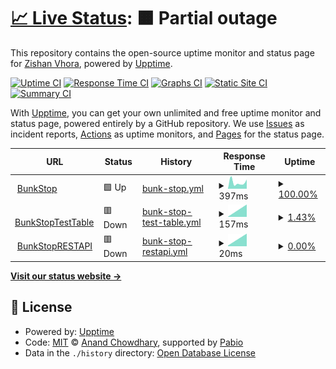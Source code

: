# [📈 Live Status](https://VhoraZishan.github.io/BunkStopStatus): <!--live status--> **🟧 Partial outage**

This repository contains the open-source uptime monitor and status page for [Zishan Vhora](https://vhorazishan.github.io/portfolio/), powered by [Upptime](https://github.com/upptime/upptime).

[![Uptime CI](https://github.com/VhoraZishan/BunkStopStatus/workflows/Uptime%20CI/badge.svg)](https://github.com/VhoraZishan/BunkStopStatus/actions?query=workflow%3A%22Uptime+CI%22)
[![Response Time CI](https://github.com/VhoraZishan/BunkStopStatus/workflows/Response%20Time%20CI/badge.svg)](https://github.com/VhoraZishan/BunkStopStatus/actions?query=workflow%3A%22Response+Time+CI%22)
[![Graphs CI](https://github.com/VhoraZishan/BunkStopStatus/workflows/Graphs%20CI/badge.svg)](https://github.com/VhoraZishan/BunkStopStatus/actions?query=workflow%3A%22Graphs+CI%22)
[![Static Site CI](https://github.com/VhoraZishan/BunkStopStatus/workflows/Static%20Site%20CI/badge.svg)](https://github.com/VhoraZishan/BunkStopStatus/actions?query=workflow%3A%22Static+Site+CI%22)
[![Summary CI](https://github.com/VhoraZishan/BunkStopStatus/workflows/Summary%20CI/badge.svg)](https://github.com/VhoraZishan/BunkStopStatus/actions?query=workflow%3A%22Summary+CI%22)

With [Upptime](https://upptime.js.org), you can get your own unlimited and free uptime monitor and status page, powered entirely by a GitHub repository. We use [Issues](https://github.com/VhoraZishan/BunkStopStatus/issues) as incident reports, [Actions](https://github.com/VhoraZishan/BunkStopStatus/actions) as uptime monitors, and [Pages](https://VhoraZishan.github.io/BunkStopStatus) for the status page.

<!--start: status pages-->
<!-- This summary is generated by Upptime (https://github.com/upptime/upptime) -->
<!-- Do not edit this manually, your changes will be overwritten -->
<!-- prettier-ignore -->
| URL | Status | History | Response Time | Uptime |
| --- | ------ | ------- | ------------- | ------ |
| <img alt="" src="https://icons.duckduckgo.com/ip3/bunkstop.vercel.app.ico" height="13"> [BunkStop](https://bunkstop.vercel.app/) | 🟩 Up | [bunk-stop.yml](https://github.com/VhoraZishan/BunkStopStatus/commits/HEAD/history/bunk-stop.yml) | <details><summary><img alt="Response time graph" src="./graphs/bunk-stop/response-time-week.png" height="20"> 397ms</summary><br><a href="https://VhoraZishan.github.io/BunkStopStatus/history/bunk-stop"><img alt="Response time 397" src="https://img.shields.io/endpoint?url=https%3A%2F%2Fraw.githubusercontent.com%2FVhoraZishan%2FBunkStopStatus%2FHEAD%2Fapi%2Fbunk-stop%2Fresponse-time.json"></a><br><a href="https://VhoraZishan.github.io/BunkStopStatus/history/bunk-stop"><img alt="24-hour response time 397" src="https://img.shields.io/endpoint?url=https%3A%2F%2Fraw.githubusercontent.com%2FVhoraZishan%2FBunkStopStatus%2FHEAD%2Fapi%2Fbunk-stop%2Fresponse-time-day.json"></a><br><a href="https://VhoraZishan.github.io/BunkStopStatus/history/bunk-stop"><img alt="7-day response time 397" src="https://img.shields.io/endpoint?url=https%3A%2F%2Fraw.githubusercontent.com%2FVhoraZishan%2FBunkStopStatus%2FHEAD%2Fapi%2Fbunk-stop%2Fresponse-time-week.json"></a><br><a href="https://VhoraZishan.github.io/BunkStopStatus/history/bunk-stop"><img alt="30-day response time 397" src="https://img.shields.io/endpoint?url=https%3A%2F%2Fraw.githubusercontent.com%2FVhoraZishan%2FBunkStopStatus%2FHEAD%2Fapi%2Fbunk-stop%2Fresponse-time-month.json"></a><br><a href="https://VhoraZishan.github.io/BunkStopStatus/history/bunk-stop"><img alt="1-year response time 397" src="https://img.shields.io/endpoint?url=https%3A%2F%2Fraw.githubusercontent.com%2FVhoraZishan%2FBunkStopStatus%2FHEAD%2Fapi%2Fbunk-stop%2Fresponse-time-year.json"></a></details> | <details><summary><a href="https://VhoraZishan.github.io/BunkStopStatus/history/bunk-stop">100.00%</a></summary><a href="https://VhoraZishan.github.io/BunkStopStatus/history/bunk-stop"><img alt="All-time uptime 100.00%" src="https://img.shields.io/endpoint?url=https%3A%2F%2Fraw.githubusercontent.com%2FVhoraZishan%2FBunkStopStatus%2FHEAD%2Fapi%2Fbunk-stop%2Fuptime.json"></a><br><a href="https://VhoraZishan.github.io/BunkStopStatus/history/bunk-stop"><img alt="24-hour uptime 100.00%" src="https://img.shields.io/endpoint?url=https%3A%2F%2Fraw.githubusercontent.com%2FVhoraZishan%2FBunkStopStatus%2FHEAD%2Fapi%2Fbunk-stop%2Fuptime-day.json"></a><br><a href="https://VhoraZishan.github.io/BunkStopStatus/history/bunk-stop"><img alt="7-day uptime 100.00%" src="https://img.shields.io/endpoint?url=https%3A%2F%2Fraw.githubusercontent.com%2FVhoraZishan%2FBunkStopStatus%2FHEAD%2Fapi%2Fbunk-stop%2Fuptime-week.json"></a><br><a href="https://VhoraZishan.github.io/BunkStopStatus/history/bunk-stop"><img alt="30-day uptime 100.00%" src="https://img.shields.io/endpoint?url=https%3A%2F%2Fraw.githubusercontent.com%2FVhoraZishan%2FBunkStopStatus%2FHEAD%2Fapi%2Fbunk-stop%2Fuptime-month.json"></a><br><a href="https://VhoraZishan.github.io/BunkStopStatus/history/bunk-stop"><img alt="1-year uptime 100.00%" src="https://img.shields.io/endpoint?url=https%3A%2F%2Fraw.githubusercontent.com%2FVhoraZishan%2FBunkStopStatus%2FHEAD%2Fapi%2Fbunk-stop%2Fuptime-year.json"></a></details>
| <img alt="" src="https://icons.duckduckgo.com/ip3/xcxpsuauvlgrlniepkdm.supabase.co.ico" height="13"> [BunkStopTestTable](https://xcxpsuauvlgrlniepkdm.supabase.co/rest/v1/ping) | 🟥 Down | [bunk-stop-test-table.yml](https://github.com/VhoraZishan/BunkStopStatus/commits/HEAD/history/bunk-stop-test-table.yml) | <details><summary><img alt="Response time graph" src="./graphs/bunk-stop-test-table/response-time-week.png" height="20"> 157ms</summary><br><a href="https://VhoraZishan.github.io/BunkStopStatus/history/bunk-stop-test-table"><img alt="Response time 157" src="https://img.shields.io/endpoint?url=https%3A%2F%2Fraw.githubusercontent.com%2FVhoraZishan%2FBunkStopStatus%2FHEAD%2Fapi%2Fbunk-stop-test-table%2Fresponse-time.json"></a><br><a href="https://VhoraZishan.github.io/BunkStopStatus/history/bunk-stop-test-table"><img alt="24-hour response time 157" src="https://img.shields.io/endpoint?url=https%3A%2F%2Fraw.githubusercontent.com%2FVhoraZishan%2FBunkStopStatus%2FHEAD%2Fapi%2Fbunk-stop-test-table%2Fresponse-time-day.json"></a><br><a href="https://VhoraZishan.github.io/BunkStopStatus/history/bunk-stop-test-table"><img alt="7-day response time 157" src="https://img.shields.io/endpoint?url=https%3A%2F%2Fraw.githubusercontent.com%2FVhoraZishan%2FBunkStopStatus%2FHEAD%2Fapi%2Fbunk-stop-test-table%2Fresponse-time-week.json"></a><br><a href="https://VhoraZishan.github.io/BunkStopStatus/history/bunk-stop-test-table"><img alt="30-day response time 157" src="https://img.shields.io/endpoint?url=https%3A%2F%2Fraw.githubusercontent.com%2FVhoraZishan%2FBunkStopStatus%2FHEAD%2Fapi%2Fbunk-stop-test-table%2Fresponse-time-month.json"></a><br><a href="https://VhoraZishan.github.io/BunkStopStatus/history/bunk-stop-test-table"><img alt="1-year response time 157" src="https://img.shields.io/endpoint?url=https%3A%2F%2Fraw.githubusercontent.com%2FVhoraZishan%2FBunkStopStatus%2FHEAD%2Fapi%2Fbunk-stop-test-table%2Fresponse-time-year.json"></a></details> | <details><summary><a href="https://VhoraZishan.github.io/BunkStopStatus/history/bunk-stop-test-table">1.43%</a></summary><a href="https://VhoraZishan.github.io/BunkStopStatus/history/bunk-stop-test-table"><img alt="All-time uptime 1.43%" src="https://img.shields.io/endpoint?url=https%3A%2F%2Fraw.githubusercontent.com%2FVhoraZishan%2FBunkStopStatus%2FHEAD%2Fapi%2Fbunk-stop-test-table%2Fuptime.json"></a><br><a href="https://VhoraZishan.github.io/BunkStopStatus/history/bunk-stop-test-table"><img alt="24-hour uptime 1.43%" src="https://img.shields.io/endpoint?url=https%3A%2F%2Fraw.githubusercontent.com%2FVhoraZishan%2FBunkStopStatus%2FHEAD%2Fapi%2Fbunk-stop-test-table%2Fuptime-day.json"></a><br><a href="https://VhoraZishan.github.io/BunkStopStatus/history/bunk-stop-test-table"><img alt="7-day uptime 1.43%" src="https://img.shields.io/endpoint?url=https%3A%2F%2Fraw.githubusercontent.com%2FVhoraZishan%2FBunkStopStatus%2FHEAD%2Fapi%2Fbunk-stop-test-table%2Fuptime-week.json"></a><br><a href="https://VhoraZishan.github.io/BunkStopStatus/history/bunk-stop-test-table"><img alt="30-day uptime 1.43%" src="https://img.shields.io/endpoint?url=https%3A%2F%2Fraw.githubusercontent.com%2FVhoraZishan%2FBunkStopStatus%2FHEAD%2Fapi%2Fbunk-stop-test-table%2Fuptime-month.json"></a><br><a href="https://VhoraZishan.github.io/BunkStopStatus/history/bunk-stop-test-table"><img alt="1-year uptime 1.43%" src="https://img.shields.io/endpoint?url=https%3A%2F%2Fraw.githubusercontent.com%2FVhoraZishan%2FBunkStopStatus%2FHEAD%2Fapi%2Fbunk-stop-test-table%2Fuptime-year.json"></a></details>
| <img alt="" src="https://icons.duckduckgo.com/ip3/xcxpsuauvlgrlniepkdm.supabase.co.ico" height="13"> [BunkStopRESTAPI](https://xcxpsuauvlgrlniepkdm.supabase.co) | 🟥 Down | [bunk-stop-restapi.yml](https://github.com/VhoraZishan/BunkStopStatus/commits/HEAD/history/bunk-stop-restapi.yml) | <details><summary><img alt="Response time graph" src="./graphs/bunk-stop-restapi/response-time-week.png" height="20"> 20ms</summary><br><a href="https://VhoraZishan.github.io/BunkStopStatus/history/bunk-stop-restapi"><img alt="Response time 20" src="https://img.shields.io/endpoint?url=https%3A%2F%2Fraw.githubusercontent.com%2FVhoraZishan%2FBunkStopStatus%2FHEAD%2Fapi%2Fbunk-stop-restapi%2Fresponse-time.json"></a><br><a href="https://VhoraZishan.github.io/BunkStopStatus/history/bunk-stop-restapi"><img alt="24-hour response time 20" src="https://img.shields.io/endpoint?url=https%3A%2F%2Fraw.githubusercontent.com%2FVhoraZishan%2FBunkStopStatus%2FHEAD%2Fapi%2Fbunk-stop-restapi%2Fresponse-time-day.json"></a><br><a href="https://VhoraZishan.github.io/BunkStopStatus/history/bunk-stop-restapi"><img alt="7-day response time 20" src="https://img.shields.io/endpoint?url=https%3A%2F%2Fraw.githubusercontent.com%2FVhoraZishan%2FBunkStopStatus%2FHEAD%2Fapi%2Fbunk-stop-restapi%2Fresponse-time-week.json"></a><br><a href="https://VhoraZishan.github.io/BunkStopStatus/history/bunk-stop-restapi"><img alt="30-day response time 20" src="https://img.shields.io/endpoint?url=https%3A%2F%2Fraw.githubusercontent.com%2FVhoraZishan%2FBunkStopStatus%2FHEAD%2Fapi%2Fbunk-stop-restapi%2Fresponse-time-month.json"></a><br><a href="https://VhoraZishan.github.io/BunkStopStatus/history/bunk-stop-restapi"><img alt="1-year response time 20" src="https://img.shields.io/endpoint?url=https%3A%2F%2Fraw.githubusercontent.com%2FVhoraZishan%2FBunkStopStatus%2FHEAD%2Fapi%2Fbunk-stop-restapi%2Fresponse-time-year.json"></a></details> | <details><summary><a href="https://VhoraZishan.github.io/BunkStopStatus/history/bunk-stop-restapi">0.00%</a></summary><a href="https://VhoraZishan.github.io/BunkStopStatus/history/bunk-stop-restapi"><img alt="All-time uptime 0.00%" src="https://img.shields.io/endpoint?url=https%3A%2F%2Fraw.githubusercontent.com%2FVhoraZishan%2FBunkStopStatus%2FHEAD%2Fapi%2Fbunk-stop-restapi%2Fuptime.json"></a><br><a href="https://VhoraZishan.github.io/BunkStopStatus/history/bunk-stop-restapi"><img alt="24-hour uptime 0.00%" src="https://img.shields.io/endpoint?url=https%3A%2F%2Fraw.githubusercontent.com%2FVhoraZishan%2FBunkStopStatus%2FHEAD%2Fapi%2Fbunk-stop-restapi%2Fuptime-day.json"></a><br><a href="https://VhoraZishan.github.io/BunkStopStatus/history/bunk-stop-restapi"><img alt="7-day uptime 0.00%" src="https://img.shields.io/endpoint?url=https%3A%2F%2Fraw.githubusercontent.com%2FVhoraZishan%2FBunkStopStatus%2FHEAD%2Fapi%2Fbunk-stop-restapi%2Fuptime-week.json"></a><br><a href="https://VhoraZishan.github.io/BunkStopStatus/history/bunk-stop-restapi"><img alt="30-day uptime 0.00%" src="https://img.shields.io/endpoint?url=https%3A%2F%2Fraw.githubusercontent.com%2FVhoraZishan%2FBunkStopStatus%2FHEAD%2Fapi%2Fbunk-stop-restapi%2Fuptime-month.json"></a><br><a href="https://VhoraZishan.github.io/BunkStopStatus/history/bunk-stop-restapi"><img alt="1-year uptime 0.00%" src="https://img.shields.io/endpoint?url=https%3A%2F%2Fraw.githubusercontent.com%2FVhoraZishan%2FBunkStopStatus%2FHEAD%2Fapi%2Fbunk-stop-restapi%2Fuptime-year.json"></a></details>

<!--end: status pages-->

[**Visit our status website →**](https://VhoraZishan.github.io/BunkStopStatus)

## 📄 License

- Powered by: [Upptime](https://github.com/upptime/upptime)
- Code: [MIT](./LICENSE) © [Anand Chowdhary](https://anandchowdhary.com), supported by [Pabio](https://pabio.com)
- Data in the `./history` directory: [Open Database License](https://opendatacommons.org/licenses/odbl/1-0/)
